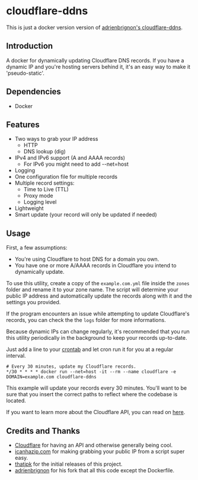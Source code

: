 # cloudflare-ddns
This is just a docker version version of [adrienbrignon's cloudflare-ddns](https://github.com/adrienbrignon/cloudflare-ddns).

## Introduction
A docker for dynamically updating Cloudflare DNS records.
If you have a dynamic IP and you're hosting servers behind it, it's an easy way to make it 'pseudo-static'.

## Dependencies
  - Docker
	
## Features
  - Two ways to grab your IP address
  	- HTTP 
	- DNS lookup (dig)
  - IPv4 and IPv6 support (A and AAAA records)
    - For IPv6 you might need to add --net=host
  - Logging
  - One configuration file for multiple records
  - Multiple record settings:
  	- Time to Live (TTL)
	- Proxy mode
	- Logging level
  - Lightweight
  - Smart update (your record will only be updated if needed)

## Usage
First, a few assumptions:
  - You're using Cloudflare to host DNS for a domain you own.
  - You have one or more A/AAAA records in Cloudflare you intend to dynamically update.

To use this utility, create a copy of the `example.com.yml` file inside the `zones` folder and rename it to your zone name.
The script will determine your public IP address and automatically update the records along with it and the settings you provided.

If the program encounters an issue while attempting to update Cloudflare's 
records, you can check the the `logs` folder for more informations.

Because dynamic IPs can change regularly, it's recommended that you run this
utility periodically in the background to keep your records up-to-date.

Just add a line to your [crontab](http://en.wikipedia.org/wiki/Cron) and let
cron run it for you at a regular interval.

    # Every 30 minutes, update my Cloudflare records.
    */30 * * * * docker run --net=host -it --rm --name cloudflare -e DOMAIN=example.com cloudflare-ddns

This example will update your records every 30 minutes. You'll want to be sure
that you insert the correct paths to reflect where the codebase is located.

If you want to learn more about the Cloudflare API, you can read on
[here](https://api.cloudflare.com/).

## Credits and Thanks
 - [Cloudflare](https://www.cloudflare.com/) for having an API and otherwise
   generally being cool.
 - [icanhazip.com](http://icanhazip.com/) for making grabbing your public IP
    from a script super easy.
 - [thatjpk](https://github.com/thatjpk/) for the initial releases of this project.
 - [adrienbrignon](https://github.com/adrienbrignon/) for his fork that all this code except the Dockerfile.

